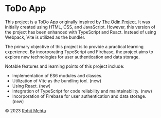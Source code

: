 # ToDo App

This project is a ToDo App originally inspired by [The Odin Project](https://www.theodinproject.com/paths/full-stack-javascript/courses/javascript/lessons/todo-list). It was initially created using HTML, CSS, and JavaScript. However, this version of the project has been enhanced with TypeScript and React. Instead of using Webpack, Vite is utilized as the bundler.

The primary objective of this project is to provide a practical learning experience. By incorporating TypeScript and Firebase, the project aims to explore new technologies for user authentication and data storage.

Notable features and learning points of this project include:

- Implementation of ES6 modules and classes.
- Utilization of Vite as the bundling tool. (new)
- Using React. (new)
- Integration of TypeScript for code reliability and maintainability. (new)
- Incorporation of Firebase for user authentication and data storage. (new)

&copy; 2023 [Rohit Mehta](https://github.com/r0hitm)